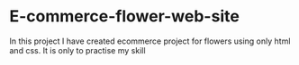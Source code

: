 # E-commerce-flower-web-site
In this project I have created ecommerce project for flowers using only html and css. It is only to practise my skill
